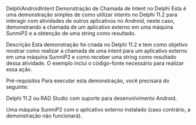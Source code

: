 DelphiAndroidIntent
Demonstração de Chamada de Intent no Delphi
Esta é uma demonstração simples de como utilizar intents no Delphi 11.2 para interagir com atividades de outros aplicativos no Android, neste caso, demonstrando a chamada de um aplicativo externo em uma máquina SunmiP2 e a obtenção de uma string como resultado.

Descrição
Esta demonstração foi criada no Delphi 11.2 e tem como objetivo mostrar como realizar a chamada de uma intent para um aplicativo externo em uma máquina SunmiP2 e como receber uma string como resultado dessa atividade. O exemplo inclui o código-fonte necessário para realizar essa ação.

Pré-requisitos
Para executar esta demonstração, você precisará do seguinte:

Delphi 11.2 ou RAD Studio com suporte para desenvolvimento Android.

Uma máquina SunmiP2 com o aplicativo externo instalado (caso contrário, a demonstração não funcionará).
